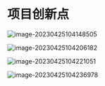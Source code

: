# 项目创新点

![image-20230425104148505](https://p.ipic.vip/85lyqc.png)

![image-20230425104206182](https://p.ipic.vip/moi3az.png)

![image-20230425104221051](https://p.ipic.vip/g06v3i.png)

![image-20230425104236978](https://p.ipic.vip/9vhs07.png)



